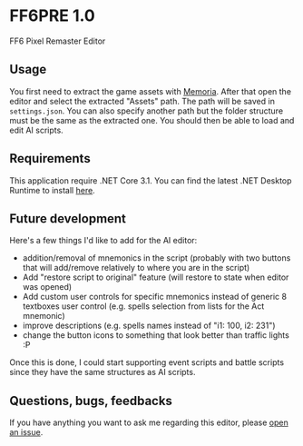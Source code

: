 # FF6PRE 1.0
FF6 Pixel Remaster Editor

## Usage
You first need to extract the game assets with [Memoria](https://github.com/Albeoris/Memoria.FFPR). After that open the editor and select the extracted "Assets" path. The path will be saved in `settings.json`. You can also specify another path but the folder structure must be the same as the extracted one. You should then be able to load and edit AI scripts.

## Requirements
This application require .NET Core 3.1. You can find the latest .NET Desktop Runtime to install [here](https://dotnet.microsoft.com/en-us/download/dotnet/3.1).

## Future development
Here's a few things I'd like to add for the AI editor:

- addition/removal of mnemonics in the script (probably with two buttons that will add/remove relatively to where you are in the script)
- Add "restore script to original" feature (will restore to state when editor was opened)
- Add custom user controls for specific mnemonics instead of generic 8 textboxes user control (e.g. spells selection from lists for the Act mnemonic)
- improve descriptions (e.g. spells names instead of "i1: 100, i2: 231")
- change the button icons to something that look better than traffic lights :P

Once this is done, I could start supporting event scripts and battle scripts since they have the same structures as AI scripts.

## Questions, bugs, feedbacks
If you have anything you want to ask me regarding this editor, please [open an issue](https://github.com/madsiur/FF6PRE/issues).
